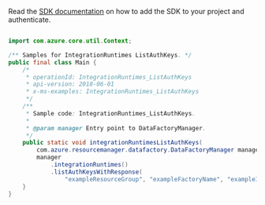 Read the [SDK documentation](https://github.com/Azure/azure-sdk-for-java/blob/azure-resourcemanager-datafactory_1.0.0-beta.5/sdk/datafactory/azure-resourcemanager-datafactory/README.md) on how to add the SDK to your project and authenticate.

```java

import com.azure.core.util.Context;

/** Samples for IntegrationRuntimes ListAuthKeys. */
public final class Main {
    /*
     * operationId: IntegrationRuntimes_ListAuthKeys
     * api-version: 2018-06-01
     * x-ms-examples: IntegrationRuntimes_ListAuthKeys
     */
    /**
     * Sample code: IntegrationRuntimes_ListAuthKeys.
     *
     * @param manager Entry point to DataFactoryManager.
     */
    public static void integrationRuntimesListAuthKeys(
        com.azure.resourcemanager.datafactory.DataFactoryManager manager) {
        manager
            .integrationRuntimes()
            .listAuthKeysWithResponse(
                "exampleResourceGroup", "exampleFactoryName", "exampleIntegrationRuntime", Context.NONE);
    }
}
```
